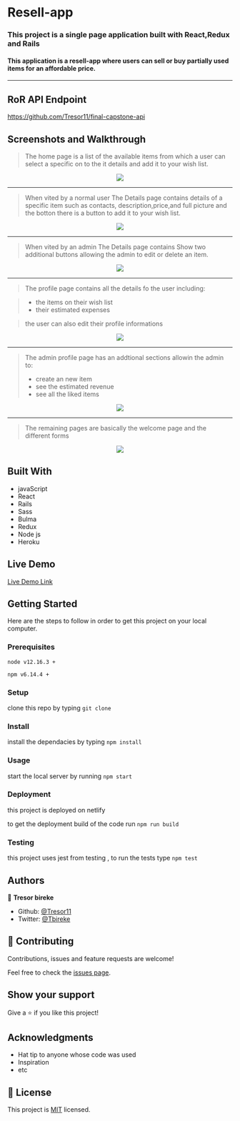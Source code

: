 
# Resell-app

### This project is a single page application built with React,Redux and Rails

#### This application is a resell-app where users can sell or buy partially used items for an affordable price.

<hr />

## RoR API Endpoint

https://github.com/Tresor11/final-capstone-api

## Screenshots and Walkthrough

> The home page is a list of the available items from which a user can select a specific on to the it details and add it to your wish list.

<p align="center"> 
<img src="./images/home.png">
</p>

<hr />

> When vited by a normal user The Details page contains details of a specific item such as contacts, description,price,and full picture and the botton there is a button to add it to your wish list.

<p align="center"> 
<img src="./images/details.png">
</p>

<hr />

> When vited by an admin The Details page contains Show two additional buttons allowing the admin to edit or delete an item.

<p align="center"> 
<img src="./images/details-a.png">
</p>

<hr />


> The profile page contains all the details fo the user including:

> - the items on their wish list
> - their estimated expenses

> the user can also edit their profile informations

<p align="center"> 
<img src="./images/profile.png">
</p>


<hr />

> The admin profile page has an addtional sections allowin the admin to:
> - create an new item
> - see the estimated revenue
> - see all the liked items


<p align="center"> 
<img src="./images/profile-a.png">
</p>

<hr />

> The remaining pages are basically the welcome page and the different forms

<p align="center"> 
<img src="./images/form.png">
</p>


## Built With

- javaScript
- React
- Rails
- Sass
- Bulma
- Redux
- Node js
- Heroku

## Live Demo

[Live Demo Link](https://resell-app.netlify.app/)

## Getting Started

Here are the steps to follow in order to get this project on your local computer.

### Prerequisites

`node v12.16.3 +`

`npm v6.14.4 +`

### Setup

clone this repo by typing `git clone`

### Install

install the dependacies by typing `npm install`

### Usage

start the local server by running `npm start`

### Deployment

this project is deployed on netlify

to get the deployment build of the code run `npm run build`

### Testing

this project uses jest from testing , to run the tests type `npm test` 

## Authors

👤 **Tresor bireke**

- Github: [@Tresor11](https://github.com/Tresor11)
- Twitter: [@Tbireke](https://twitter.com/Tbireke)

## 🤝 Contributing

Contributions, issues and feature requests are welcome!

Feel free to check the [issues page](issues/).

## Show your support

Give a ⭐️ if you like this project!

## Acknowledgments

- Hat tip to anyone whose code was used
- Inspiration
- etc

## 📝 License

This project is [MIT](lic.url) licensed.

